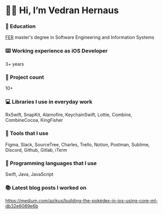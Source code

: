 # 👋🏻 Hi, I’m Vedran Hernaus

### 🏫 Education
[FER](https://www.fer.unizg.hr/en) master's degree in Software Engineering and Information Systems

### ⌨️ Working experience as iOS Developer
3+ years

### 💼 Project count
10+

### 💻 Libraries I use in everyday work
RxSwift, SnapKit, Alamofire, KeychainSwift, Lottie, Combine, CombineCocoa, KingFisher

### 📱 Tools that I use
Figma, Slack, SourceTree, Charles, Trello, Notion, Postman, Sublime, Discord, Github, Gitlab, iTerm

### 🧮 Programming languages that I use
Swift, Java, JavaScript

### 📚 Latest blog posts I worked on
https://medium.com/azikus/building-the-pokédex-in-ios-using-core-ml-db32e6089e6b
